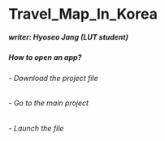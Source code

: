 # Travel_Map_In_Korea

##### writer: Hyoseo Jang (LUT student)

##### How to open an app?
###### - Download the project file
###### - Go to the main project
###### - Launch the file
